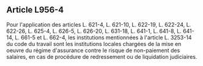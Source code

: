 Article L956-4
----
Pour l'application des articles L. 621-4, L. 621-10, L. 622-19, L. 622-24, L.
622-26, L. 625-4, L. 626-5, L. 626-20, L. 631-18, L. 641-1, L. 641-8, L. 641-14,
L. 661-5 et L. 662-4, les institutions mentionnées à l'article L. 3253-14 du
code du travail sont les institutions locales chargées de la mise en oeuvre du
régime d'assurance contre le risque de non-paiement des salaires, en cas de
procédure de redressement ou de liquidation judiciaires.
